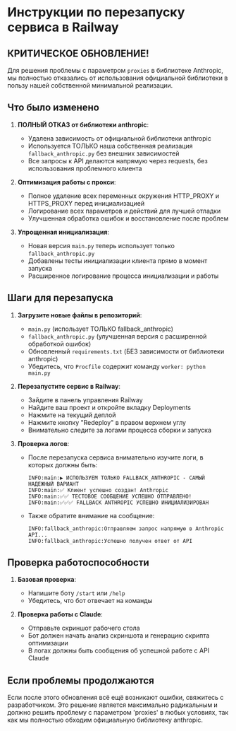 # Инструкции по перезапуску сервиса в Railway

## КРИТИЧЕСКОЕ ОБНОВЛЕНИЕ!

Для решения проблемы с параметром `proxies` в библиотеке Anthropic, мы полностью отказались от использования официальной библиотеки в пользу нашей собственной минимальной реализации.

## Что было изменено

1. **ПОЛНЫЙ ОТКАЗ от библиотеки anthropic**:
   - Удалена зависимость от официальной библиотеки anthropic
   - Используется ТОЛЬКО наша собственная реализация `fallback_anthropic.py` без внешних зависимостей
   - Все запросы к API делаются напрямую через requests, без использования проблемного клиента

2. **Оптимизация работы с прокси**:
   - Полное удаление всех переменных окружения HTTP_PROXY и HTTPS_PROXY перед инициализацией
   - Логирование всех параметров и действий для лучшей отладки
   - Улучшенная обработка ошибок и восстановление после проблем

3. **Упрощенная инициализация**:
   - Новая версия `main.py` теперь использует только `fallback_anthropic.py`
   - Добавлены тесты инициализации клиента прямо в момент запуска
   - Расширенное логирование процесса инициализации и работы

## Шаги для перезапуска

1. **Загрузите новые файлы в репозиторий**:
   - `main.py` (использует ТОЛЬКО fallback_anthropic)
   - `fallback_anthropic.py` (улучшенная версия с расширенной обработкой ошибок)
   - Обновленный `requirements.txt` (БЕЗ зависимости от библиотеки anthropic)
   - Убедитесь, что `Procfile` содержит команду `worker: python main.py`

2. **Перезапустите сервис в Railway**:
   - Зайдите в панель управления Railway
   - Найдите ваш проект и откройте вкладку Deployments
   - Нажмите на текущий деплой
   - Нажмите кнопку "Redeploy" в правом верхнем углу
   - Внимательно следите за логами процесса сборки и запуска

3. **Проверка логов**:
   - После перезапуска сервиса внимательно изучите логи, в которых должны быть:
     ```
     INFO:main:▶️ ИСПОЛЬЗУЕМ ТОЛЬКО FALLBACK_ANTHROPIC - САМЫЙ НАДЕЖНЫЙ ВАРИАНТ
     INFO:main:✅ Клиент успешно создан! Anthropic
     INFO:main:✅✅ ТЕСТОВОЕ СООБЩЕНИЕ УСПЕШНО ОТПРАВЛЕНО!
     INFO:main:✅✅✅ FALLBACK ANTHROPIC УСПЕШНО ИНИЦИАЛИЗИРОВАН
     ```
   - Также обратите внимание на сообщение:
     ```
     INFO:fallback_anthropic:Отправляем запрос напрямую в Anthropic API...
     INFO:fallback_anthropic:Успешно получен ответ от API
     ```

## Проверка работоспособности

1. **Базовая проверка**:
   - Напишите боту `/start` или `/help`
   - Убедитесь, что бот отвечает на команды

2. **Проверка работы с Claude**:
   - Отправьте скриншот рабочего стола
   - Бот должен начать анализ скриншота и генерацию скрипта оптимизации
   - В логах должны быть сообщения об успешной работе с API Claude

## Если проблемы продолжаются

Если после этого обновления всё ещё возникают ошибки, свяжитесь с разработчиком. Это решение является максимально радикальным и должно решить проблему с параметром 'proxies' в любых условиях, так как мы полностью обходим официальную библиотеку anthropic. 